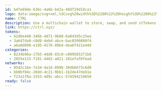 ```yaml
---
id: b4fe69de-636c-4a6b-b42a-48df19d18ca1
logo: data:image/svg+xml,%3Csvg%20width%3D%2280%22%20height%3D%2280%22%20viewBox%3D%220%200%2080%2080%22%20fill%3D%22none%22%20xmlns%3D%22http%3A%2F%2Fwww.w3.org%2F2000%2Fsvg%22%3E%0A%3Cg%20opacity%3D%220.6%22%20filter%3D%22url(%23filter0_f_209_1787)%22%3E%0A%3Cpath%20d%3D%22M35.6666%2050.6765V58.6478C35.6666%2059.9468%2036.719%2060.9964%2038.0147%2060.9964H45.9851C47.284%2060.9964%2048.3332%2059.9437%2048.3332%2058.6478V54.662C48.3332%2052.9111%2049.0412%2051.3276%2050.1884%2050.1834C51.3356%2049.0361%2052.9189%2048.3281%2054.6666%2048.3281H58.6517C59.9507%2048.3281%2061%2047.2755%2061%2045.9796V38.0114C61%2036.7123%2059.9476%2035.663%2058.6517%2035.663H50.6845C49.3856%2035.663%2048.3364%2036.7155%2048.3364%2038.0114V42.1899C48.3364%2045.5814%2045.5869%2048.3281%2042.199%2048.3281H38.021C36.7221%2048.3281%2035.6729%2049.3806%2035.6729%2050.6765H35.6666Z%22%20fill%3D%22%23001405%22%2F%3E%0A%3Cpath%20d%3D%22M23%2038.0109V45.9813C23%2047.2802%2024.0524%2048.3294%2025.3481%2048.3294H33.3185C34.6174%2048.3294%2035.6667%2047.277%2035.6667%2045.9813V41.9961C35.6667%2040.2453%2036.3746%2038.6619%2037.5218%2037.5179C38.669%2036.3707%2040.2523%2035.6628%2042%2035.6628H45.9852C47.2841%2035.6628%2048.3333%2034.6104%2048.3333%2033.3146V25.3442C48.3333%2024.0453%2047.2809%2022.9961%2045.9852%2022.9961H38.018C36.7191%2022.9961%2035.6698%2024.0485%2035.6698%2025.3442V29.5222C35.6698%2032.9133%2032.9203%2035.6596%2029.5324%2035.6596H25.3481C24.0492%2035.6596%2023%2036.712%2023%2038.0077V38.0109Z%22%20fill%3D%22%23001405%22%2F%3E%0A%3C%2Fg%3E%0A%3Cpath%20d%3D%22M33.6666%2048.6765V56.6478C33.6666%2057.9468%2034.719%2058.9964%2036.0147%2058.9964H43.9851C45.284%2058.9964%2046.3332%2057.9437%2046.3332%2056.6478V52.662C46.3332%2050.9111%2047.0412%2049.3276%2048.1884%2048.1834C49.3356%2047.0361%2050.9189%2046.3281%2052.6666%2046.3281H56.6517C57.9507%2046.3281%2059%2045.2755%2059%2043.9796V36.0114C59%2034.7123%2057.9476%2033.663%2056.6517%2033.663H48.6845C47.3856%2033.663%2046.3364%2034.7155%2046.3364%2036.0114V40.1899C46.3364%2043.5814%2043.5869%2046.3281%2040.199%2046.3281H36.021C34.7221%2046.3281%2033.6729%2047.3806%2033.6729%2048.6765H33.6666Z%22%20fill%3D%22%23001405%22%2F%3E%0A%3Cpath%20d%3D%22M21%2036.0109V43.9813C21%2045.2802%2022.0524%2046.3294%2023.3481%2046.3294H31.3185C32.6174%2046.3294%2033.6667%2045.277%2033.6667%2043.9813V39.9961C33.6667%2038.2453%2034.3746%2036.6619%2035.5218%2035.5179C36.669%2034.3707%2038.2523%2033.6628%2040%2033.6628H43.9852C45.2841%2033.6628%2046.3333%2032.6104%2046.3333%2031.3146V23.3442C46.3333%2022.0453%2045.2809%2020.9961%2043.9852%2020.9961H36.018C34.7191%2020.9961%2033.6698%2022.0485%2033.6698%2023.3442V27.5222C33.6698%2030.9133%2030.9203%2033.6596%2027.5324%2033.6596H23.3481C22.0492%2033.6596%2021%2034.712%2021%2036.0077V36.0109Z%22%20fill%3D%22%23001405%22%2F%3E%0A%3Cdefs%3E%0A%3Cfilter%20id%3D%22filter0_f_209_1787%22%20x%3D%228%22%20y%3D%227.99609%22%20width%3D%2268%22%20height%3D%2268.0002%22%20filterUnits%3D%22userSpaceOnUse%22%20color-interpolation-filters%3D%22sRGB%22%3E%0A%3CfeFlood%20flood-opacity%3D%220%22%20result%3D%22BackgroundImageFix%22%2F%3E%0A%3CfeBlend%20mode%3D%22normal%22%20in%3D%22SourceGraphic%22%20in2%3D%22BackgroundImageFix%22%20result%3D%22shape%22%2F%3E%0A%3CfeGaussianBlur%20stdDeviation%3D%227.5%22%20result%3D%22effect1_foregroundBlur_209_1787%22%2F%3E%0A%3C%2Ffilter%3E%0A%3C%2Fdefs%3E%0A%3C%2Fsvg%3E%0A
name: CTRL
description: Use a multichain wallet to store, swap, and send stTokens securely
link: https://ctrl.xyz/
tokens:
  - 62d6e448-346b-4d71-9688-6a043d5c25ee
  - 3a647da0-c0d8-4ebd-abce-bac0390880f4
  - a6a0d098-e195-4176-89b4-dea6f421e44d
categories:
  - 0234b96a-17b5-4dd8-83c0-c099585371b6
  - 2055e115-f181-4402-a021-181efaf0fead
networks:
  - 85d2c16e-7a34-4a16-8996-304b6673c6d0
  - bb0bf04c-20dd-4c21-9bb1-1b2de47deb1e
  - f23a1f8a-1553-4d9c-abcc-574594210650
ready: false
---
```

